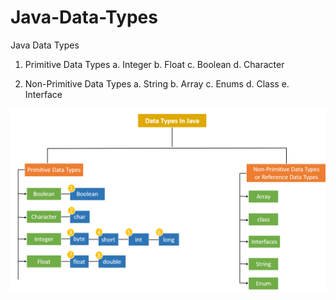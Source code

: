 # Java-Data-Types

Java Data Types
1. Primitive Data Types
    a. Integer
    b. Float
    c. Boolean
    d. Character

2. Non-Primitive Data Types
    a. String
    b. Array
    c. Enums
    d. Class
    e. Interface

![img.png](img.png)
